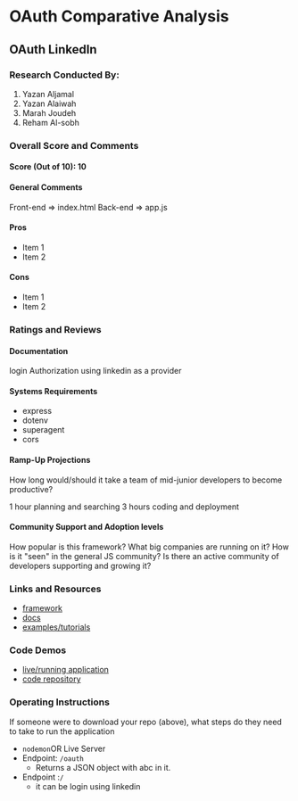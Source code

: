 # OAuth Comparative Analysis

## OAuth LinkedIn

### Research Conducted By: 
1. Yazan Aljamal 
2. Yazan Alaiwah
3. Marah Joudeh 
4. Reham Al-sobh 

### Overall Score and Comments
#### Score (Out of 10): 10
#### General Comments
Front-end => index.html
Back-end => app.js

#### Pros
* Item 1
* Item 2

#### Cons
* Item 1
* Item 2

### Ratings and Reviews
#### Documentation

login Authorization using linkedin as a provider 

#### Systems Requirements
- express
- dotenv 
- superagent
- cors


#### Ramp-Up Projections
How long would/should it take a team of mid-junior developers to become productive?

1 hour planning and searching
3 hours coding and deployment

#### Community Support and Adoption levels
How popular is this framework? What big companies are running on it? How is it "seen" in the general JS community?  Is there an active community of developers supporting and growing it?



### Links and Resources
* [framework](http://xyz.com)
* [docs](http://xyz.com)
* [examples/tutorials](http://xyz.com)

### Code Demos
* [live/running application](http://xyz.com)
* [code repository](http://xyz.com)

### Operating Instructions
If someone were to download your repo (above), what steps do they need to take to run the application
* `nodemon`OR Live Server 
* Endpoint: `/oauth`
  * Returns a JSON object with abc in it.
* Endpoint :`/`
  * it can be login using linkedin
